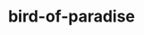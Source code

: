 ---
title: "bird-of-paradise"
hashtag: bird-of-paradise
layout: hashtag
type-of:
  - bird
tags:
  - bird
---